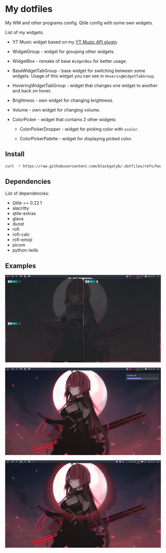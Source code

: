 # My dotfiles

My WM and other programs config. Qtile config with some own widgets.

List of my widgets:

-   YT Music widget based on my [YT Music API plugin](https://github.com/AndrewOmelnitsky/youtube-music).

-   WidgetGroup - widget for grouping other widgets.

-   WidgetBox - remake of base `WidgetBox` for better usage.

-   BaseWidgetTabGroup - base widget for switching between some widgets. Usage of this widget you can see in `HoveringWidgetTabGroup`.

-   HoveringWidgetTabGroup - widget that changes one widget to another and back on hover.

-   Brightness - own widget for changing brightness.

-   Volume - own widget for changing volume.

-   ColorPicker - widget that contains 2 other widgets:

    -   ColorPickerDropper - widget for picking color with `xcolor`.

    -   ColorPickerPalette - widget for displaying picked color.

## Install
```sh
curl -f https://raw.githubusercontent.com/blackgolyb/.dotfiles/refs/heads/main/install.sh | sh
```

## Dependencies

List of dependencies:

-   Qtile == 0.22.1
-   alacritty
-   qtile-extras
-   glava
-   dunst
-   rofi
-   rofi-calc
-   rofi-emoji
-   picom
-   python-iwlib

## Examples

![ex1](./Public/1.png)

![ex2](./Public/2.png)

![ex with glava](./Public/3.png)
